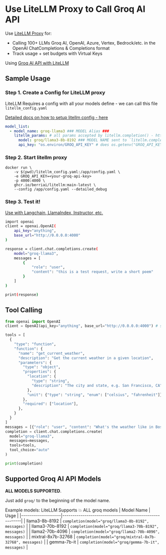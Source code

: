 # Use LiteLLM Proxy to Call Groq AI API

Use [LiteLLM Proxy](https://docs.litellm.ai/docs/simple_proxy) for:
- Calling 100+ LLMs Groq AI, OpenAI, Azure, Vertex, Bedrock/etc. in the OpenAI ChatCompletions & Completions format
- Track usage + set budgets with Virtual Keys

Using [Groq AI API with LiteLLM](https://docs.litellm.ai/docs/providers/groq)

## Sample Usage

### Step 1. Create a Config for LiteLLM proxy

LiteLLM Requires a config with all your models define - we can call this file `litellm_config.yaml`

[Detailed docs on how to setup litellm config - here](https://docs.litellm.ai/docs/proxy/configs)

```yaml
model_list:
  - model_name: groq-llama3 ### MODEL Alias ###
    litellm_params: # all params accepted by litellm.completion() - https://docs.litellm.ai/docs/completion/input
      model: groq/llama3-8b-8192 ### MODEL NAME sent to `litellm.completion()` ###
      api_key: "os.environ/GROQ_API_KEY" # does os.getenv("GROQ_API_KEY")

```

### Step 2. Start litellm proxy

```shell
docker run \
    -v $(pwd)/litellm_config.yaml:/app/config.yaml \
    -e GROQ_API_KEY=<your-groq-api-key>
    -p 4000:4000 \
    ghcr.io/berriai/litellm:main-latest \
    --config /app/config.yaml --detailed_debug
```

### Step 3. Test it! 

[Use with Langchain, LlamaIndex, Instructor, etc.](https://docs.litellm.ai/docs/proxy/user_keys)

```bash
import openai
client = openai.OpenAI(
    api_key="anything",
    base_url="http://0.0.0.0:4000"
)

response = client.chat.completions.create(
    model="groq-llama3",
    messages = [
        {
            "role": "user",
            "content": "this is a test request, write a short poem"
        }
    ]
)

print(response)
```

## Tool Calling 

```python
from openai import OpenAI
client = OpenAI(api_key="anything", base_url="http://0.0.0.0:4000") # set base_url to litellm proxy endpoint

tools = [
  {
    "type": "function",
    "function": {
      "name": "get_current_weather",
      "description": "Get the current weather in a given location",
      "parameters": {
        "type": "object",
        "properties": {
          "location": {
            "type": "string",
            "description": "The city and state, e.g. San Francisco, CA",
          },
          "unit": {"type": "string", "enum": ["celsius", "fahrenheit"]},
        },
        "required": ["location"],
      },
    }
  }
]
messages = [{"role": "user", "content": "What's the weather like in Boston today?"}]
completion = client.chat.completions.create(
  model="groq-llama3",
  messages=messages,
  tools=tools,
  tool_choice="auto"
)

print(completion)

```


## Supported Groq AI API Models

**ALL MODELS SUPPORTED**. 

Just add `groq/` to the beginning of the model name.

Example models: 
LiteLLM Supports 💥 ALL groq models
| Model Name         | Usge                                        |
|--------------------|---------------------------------------------------------|
| llama3-8b-8192     | `completion(model="groq/llama3-8b-8192", messages)`     | 
| llama3-70b-8192    | `completion(model="groq/llama3-70b-8192", messages)`    | 
| llama2-70b-4096    | `completion(model="groq/llama2-70b-4096", messages)`    | 
| mixtral-8x7b-32768 | `completion(model="groq/mixtral-8x7b-32768", messages)` |
| gemma-7b-it        | `completion(model="groq/gemma-7b-it", messages)`        |  
